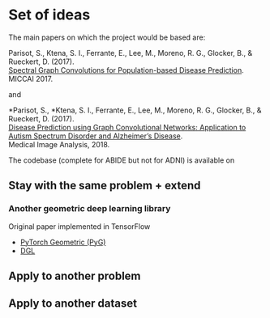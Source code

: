 # Set of ideas
The main papers on which the project would be based are:

Parisot, S., Ktena, S. I., Ferrante, E., Lee, M., Moreno, R. G., Glocker, B., & Rueckert, D. (2017). <br/>
[Spectral Graph Convolutions for Population-based Disease Prediction](https://arxiv.org/abs/1703.03020). <br/>
MICCAI 2017.

and 

*Parisot, S., *Ktena, S. I., Ferrante, E., Lee, M., Moreno, R. G., Glocker, B., & Rueckert, D. (2017). <br/>
[Disease Prediction using Graph Convolutional Networks: Application to Autism Spectrum Disorder and Alzheimer’s Disease](https://arxiv.org/pdf/1806.01738.pdf). <br/>
Medical Image Analysis, 2018.

The codebase (complete for ABIDE but not for ADNI) is available on 



## Stay with the same problem + extend

### Another geometric deep learning library
Original paper implemented in TensorFlow
* [PyTorch Geometric (PyG)](https://pytorch-geometric.readthedocs.io/en/latest/)
* [DGL](https://www.dgl.ai/pages/about.html)

## Apply to another problem

## Apply to another dataset

